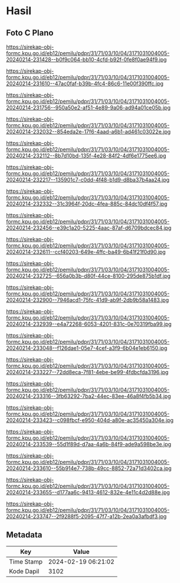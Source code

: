 # Hasil

## Foto C Plano

https://sirekap-obj-formc.kpu.go.id/eb12/pemilu/pdpr/31/71/03/10/04/3171031004005-20240214-231428--b0f9c064-bb10-4cfd-b92f-0fe8f0ae94f9.jpg

https://sirekap-obj-formc.kpu.go.id/eb12/pemilu/pdpr/31/71/03/10/04/3171031004005-20240214-231610--47ac0faf-b39b-4fc4-86c6-11e00f390ffc.jpg

https://sirekap-obj-formc.kpu.go.id/eb12/pemilu/pdpr/31/71/03/10/04/3171031004005-20240214-231756--950a50e2-af51-4e89-9a06-ad94a01ce05b.jpg

https://sirekap-obj-formc.kpu.go.id/eb12/pemilu/pdpr/31/71/03/10/04/3171031004005-20240214-232032--854eda2e-17f6-4aad-a6b1-ad461c03022e.jpg

https://sirekap-obj-formc.kpu.go.id/eb12/pemilu/pdpr/31/71/03/10/04/3171031004005-20240214-232112--8b7d10bd-135f-4e28-84f2-4df6e1775ee6.jpg

https://sirekap-obj-formc.kpu.go.id/eb12/pemilu/pdpr/31/71/03/10/04/3171031004005-20240214-232217--135901c7-c0dd-4f48-b1d9-d8ba37b4aa24.jpg

https://sirekap-obj-formc.kpu.go.id/eb12/pemilu/pdpr/31/71/03/10/04/3171031004005-20240214-232332--31c3964f-20dc-4fea-885c-84dc10df4f57.jpg

https://sirekap-obj-formc.kpu.go.id/eb12/pemilu/pdpr/31/71/03/10/04/3171031004005-20240214-232456--e39c1a20-5225-4aac-87af-d6709bdcec84.jpg

https://sirekap-obj-formc.kpu.go.id/eb12/pemilu/pdpr/31/71/03/10/04/3171031004005-20240214-232611--ccf40203-649e-4ffc-ba49-6b41f21f0d90.jpg

https://sirekap-obj-formc.kpu.go.id/eb12/pemilu/pdpr/31/71/03/10/04/3171031004005-20240214-232725--656a0b3b-d80f-44ce-8100-295de875b1df.jpg

https://sirekap-obj-formc.kpu.go.id/eb12/pemilu/pdpr/31/71/03/10/04/3171031004005-20240214-232900--7946acd1-75fc-41d9-ab9f-2db9b58a1483.jpg

https://sirekap-obj-formc.kpu.go.id/eb12/pemilu/pdpr/31/71/03/10/04/3171031004005-20240214-232939--e4a72268-6053-4201-831c-0e70319fba99.jpg

https://sirekap-obj-formc.kpu.go.id/eb12/pemilu/pdpr/31/71/03/10/04/3171031004005-20240214-233048--f126dae1-05e7-4cef-a3f9-6b04e1eb6150.jpg

https://sirekap-obj-formc.kpu.go.id/eb12/pemilu/pdpr/31/71/03/10/04/3171031004005-20240214-233227--72dd8eca-7f81-4ebe-be99-4fdbcfda3196.jpg

https://sirekap-obj-formc.kpu.go.id/eb12/pemilu/pdpr/31/71/03/10/04/3171031004005-20240214-233316--3fb63292-7ba2-44ec-83ee-46a8f4fb5b34.jpg

https://sirekap-obj-formc.kpu.go.id/eb12/pemilu/pdpr/31/71/03/10/04/3171031004005-20240214-233423--c098fbcf-e950-404d-a80e-ac35450a304e.jpg

https://sirekap-obj-formc.kpu.go.id/eb12/pemilu/pdpr/31/71/03/10/04/3171031004005-20240214-233539--55d1f89d-d7aa-4a6b-84f9-ade9a598be3e.jpg

https://sirekap-obj-formc.kpu.go.id/eb12/pemilu/pdpr/31/71/03/10/04/3171031004005-20240214-233610--55b914e7-738b-49cc-8852-72a71d3402ca.jpg

https://sirekap-obj-formc.kpu.go.id/eb12/pemilu/pdpr/31/71/03/10/04/3171031004005-20240214-233655--d177aa6c-9413-4612-832e-4e11c4d2d88e.jpg

https://sirekap-obj-formc.kpu.go.id/eb12/pemilu/pdpr/31/71/03/10/04/3171031004005-20240214-233747--2f9288f5-2095-47f7-a12b-2ea0a3afbdf3.jpg


## Metadata

| Key        | Value               |
| ---------- | ------------------- |
| Time Stamp | 2024-02-19 06:21:02 |
| Kode Dapil | 3102                |



